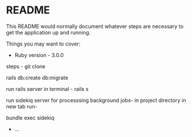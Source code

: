 # README

This README would normally document whatever steps are necessary to get the
application up and running.

Things you may want to cover:

* Ruby version - 3.0.0

steps - 
git clone 

rails db:create db:migrate

run rails server in terminal -  rails s

run sidekiq server for processsing background jobs-
in project directory in new tab run-

bundle exec sidekiq


* ...
